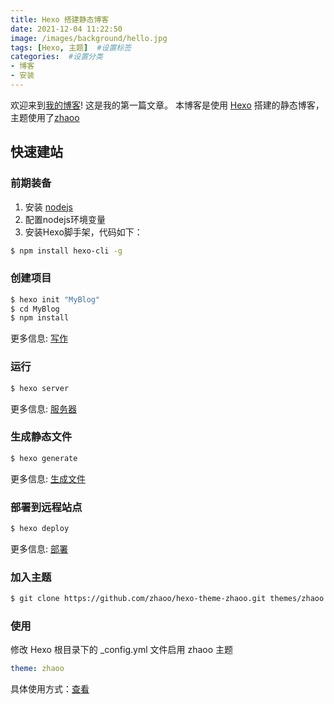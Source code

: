 ```yaml
---
title: Hexo 搭建静态博客
date: 2021-12-04 11:22:50
image: /images/background/hello.jpg
tags: [Hexo, 主题]  #设置标签
categories:  #设置分类
- 博客
- 安装
---
```


欢迎来到[我的博客](https://cherry-white.github.io/)! 这是我的第一篇文章。
本博客是使用 [Hexo](https://hexo.io/zh-cn/) 搭建的静态博客， 主题使用了[zhaoo](https://github.com/zhaoo/hexo-theme-zhaoo)

## 快速建站

### 前期装备

1. 安装 [nodejs](https://nodejs.org/zh-cn/download/)
2. 配置nodejs环境变量
3. 安装Hexo脚手架，代码如下：

``` bash
$ npm install hexo-cli -g
```

### 创建项目

``` bash
$ hexo init "MyBlog"
$ cd MyBlog
$ npm install
```

更多信息: [写作](https://hexo.io/zh-cn/docs/writing.html)

### 运行

``` bash
$ hexo server
```

更多信息: [服务器](https://hexo.io/zh-cn/docs/server.html)

### 生成静态文件

``` bash
$ hexo generate
```

更多信息: [生成文件](https://hexo.io/zh-cn/docs/generating.html)

### 部署到远程站点

``` bash
$ hexo deploy
```

更多信息: [部署](https://hexo.io/zh-cn/docs/one-command-deployment.html)

### 加入主题

``` bash
$ git clone https://github.com/zhaoo/hexo-theme-zhaoo.git themes/zhaoo
```

### 使用

修改 Hexo 根目录下的 _config.yml 文件启用 zhaoo 主题

```yml
theme: zhaoo
```

具体使用方式：[查看](https://github.com/zhaoo/hexo-theme-zhaoo)
